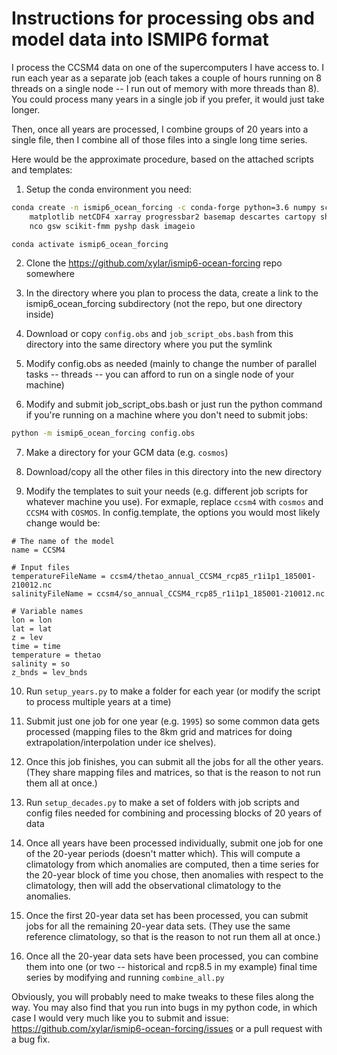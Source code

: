 # Instructions for processing obs and model data into ISMIP6 format

I process the CCSM4 data on one of the supercomputers I have access to.  I run
each year as a separate job (each takes a couple of hours running on 8 threads
on a single node -- I run out of memory with more threads than 8).  You could
process many years in a single job if you prefer, it would just take longer.

Then, once all years are processed, I combine groups of 20 years into a single
file, then I combine all of those files into a single long time series.

Here would be the approximate procedure, based on the attached scripts and
templates:

1. Setup the conda environment you need:
```bash
conda create -n ismip6_ocean_forcing -c conda-forge python=3.6 numpy scipy \
    matplotlib netCDF4 xarray progressbar2 basemap descartes cartopy shapely \
    nco gsw scikit-fmm pyshp dask imageio

conda activate ismip6_ocean_forcing
```

2. Clone the https://github.com/xylar/ismip6-ocean-forcing repo somewhere

3. In the directory where you plan to process the data, create a link to the
   ismip6_ocean_forcing subdirectory (not the repo, but one directory inside)

4. Download or copy `config.obs` and `job_script_obs.bash` from this directory
   into the same directory where you put the symlink

5. Modify config.obs as needed (mainly to change the number of parallel tasks
   -- threads -- you can afford to run on a single node of your machine)

6. Modify and submit job_script_obs.bash or just run the python command if
   you're running on a machine where you don't need to submit jobs:
```bash
python -m ismip6_ocean_forcing config.obs
```

7. Make a directory for your GCM data (e.g. `cosmos`)

8. Download/copy all the other files in this directory into the new directory

9. Modify the templates to suit your needs (e.g. different job scripts for
   whatever machine you use).   For exmaple, replace `ccsm4` with `cosmos` and
   `CCSM4` with `COSMOS`. In config.template, the options you would most likely
   change would be:
```
# The name of the model
name = CCSM4

# Input files
temperatureFileName = ccsm4/thetao_annual_CCSM4_rcp85_r1i1p1_185001-210012.nc
salinityFileName = ccsm4/so_annual_CCSM4_rcp85_r1i1p1_185001-210012.nc

# Variable names
lon = lon
lat = lat
z = lev
time = time
temperature = thetao
salinity = so
z_bnds = lev_bnds
```

10. Run `setup_years.py` to make a folder for each year (or modify the script
    to process multiple years at a time)

11. Submit just one job for one year (e.g. `1995`) so some common data gets
    processed (mapping files to the 8km grid and matrices for doing
    extrapolation/interpolation under ice shelves).

12. Once this job finishes, you can submit all the jobs for all the other
    years.  (They share mapping files and matrices, so that is the reason to
    not run them all at once.)

13. Run `setup_decades.py` to make a set of folders with job scripts and config
    files needed for combining and processing blocks of 20 years of data

14. Once all years have been processed individually, submit one job for one of
    the 20-year periods (doesn't matter which).  This will compute a
    climatology from which anomalies are computed, then a time series for the
    20-year block of time you chose, then anomalies with respect to the
    climatology, then will add the observational climatology to the anomalies.

15. Once the first 20-year data set has been processed, you can submit jobs for
    all the remaining 20-year data sets.  (They use the same reference
    climatology, so that is the reason to not run them all at once.)

16. Once all the 20-year data sets have been processed, you can combine them
    into one (or two -- historical and rcp8.5 in my example) final time series
    by modifying and running `combine_all.py`

Obviously, you will probably need to make tweaks to these files along the way.
You may also find that you run into bugs in my python code, in which case I
would very much like you to submit and issue:
https://github.com/xylar/ismip6-ocean-forcing/issues
or a pull request with a bug fix.
